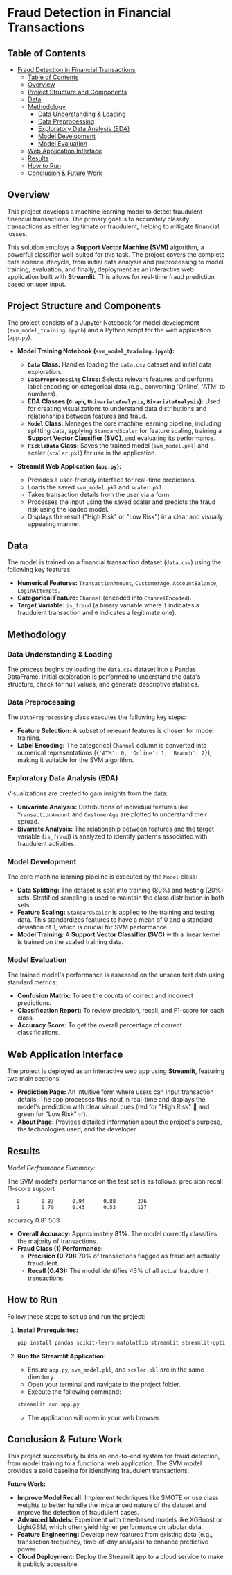 # Fraud Detection in Financial Transactions

## Table of Contents
- [Fraud Detection in Financial Transactions](#fraud-detection-in-financial-transactions)
  - [Table of Contents](#table-of-contents)
  - [Overview](#overview)
  - [Project Structure and Components](#project-structure-and-components)
  - [Data](#data)
  - [Methodology](#methodology)
    - [Data Understanding \& Loading](#data-understanding--loading)
    - [Data Preprocessing](#data-preprocessing)
    - [Exploratory Data Analysis (EDA)](#exploratory-data-analysis-eda)
    - [Model Development](#model-development)
    - [Model Evaluation](#model-evaluation)
  - [Web Application Interface](#web-application-interface)
  - [Results](#results)
  - [How to Run](#how-to-run)
  - [Conclusion \& Future Work](#conclusion--future-work)

## Overview

This project develops a machine learning model to detect fraudulent financial transactions. The primary goal is to accurately classify transactions as either legitimate or fraudulent, helping to mitigate financial losses.

This solution employs a **Support Vector Machine (SVM)** algorithm, a powerful classifier well-suited for this task. The project covers the complete data science lifecycle, from initial data analysis and preprocessing to model training, evaluation, and finally, deployment as an interactive web application built with **Streamlit**. This allows for real-time fraud prediction based on user input.

## Project Structure and Components

The project consists of a Jupyter Notebook for model development (`svm_model_training.ipynb`) and a Python script for the web application (`app.py`).

*   **Model Training Notebook (`svm_model_training.ipynb`):**
    *   **`Data` Class:** Handles loading the `data.csv` dataset and initial data exploration.
    *   **`DataPreprocessing` Class:** Selects relevant features and performs label encoding on categorical data (e.g., converting 'Online', 'ATM' to numbers).
    *   **EDA Classes (`Graph`, `UnivariateAnalysis`, `BivariateAnalysis`):** Used for creating visualizations to understand data distributions and relationships between features and fraud.
    *   **`Model` Class:** Manages the core machine learning pipeline, including splitting data, applying `StandardScaler` for feature scaling, training a **Support Vector Classifier (SVC)**, and evaluating its performance.
    *   **`PickleData` Class:** Saves the trained model (`svm_model.pkl`) and scaler (`scaler.pkl`) for use in the application.

*   **Streamlit Web Application (`app.py`):**
    *   Provides a user-friendly interface for real-time predictions.
    *   Loads the saved `svm_model.pkl` and `scaler.pkl`.
    *   Takes transaction details from the user via a form.
    *   Processes the input using the saved scaler and predicts the fraud risk using the loaded model.
    *   Displays the result ("High Risk" or "Low Risk") in a clear and visually appealing manner.

## Data

The model is trained on a financial transaction dataset (`data.csv`) using the following key features:

*   **Numerical Features:** `TransactionAmount`, `CustomerAge`, `AccountBalance`, `LoginAttempts`.
*   **Categorical Feature:** `Channel` (encoded into `ChannelEncoded`).
*   **Target Variable:** `is_fraud` (a binary variable where `1` indicates a fraudulent transaction and `0` indicates a legitimate one).

## Methodology

### Data Understanding & Loading

The process begins by loading the `data.csv` dataset into a Pandas DataFrame. Initial exploration is performed to understand the data's structure, check for null values, and generate descriptive statistics.

### Data Preprocessing

The `DataPreprocessing` class executes the following key steps:
*   **Feature Selection:** A subset of relevant features is chosen for model training.
*   **Label Encoding:** The categorical `Channel` column is converted into numerical representations (`{'ATM': 0, 'Online': 1, 'Branch': 2}`), making it suitable for the SVM algorithm.

### Exploratory Data Analysis (EDA)

Visualizations are created to gain insights from the data:
*   **Univariate Analysis:** Distributions of individual features like `TransactionAmount` and `CustomerAge` are plotted to understand their spread.
*   **Bivariate Analysis:** The relationship between features and the target variable (`is_fraud`) is analyzed to identify patterns associated with fraudulent activities.

### Model Development

The core machine learning pipeline is executed by the `Model` class:
*   **Data Splitting:** The dataset is split into training (80%) and testing (20%) sets. Stratified sampling is used to maintain the class distribution in both sets.
*   **Feature Scaling:** `StandardScaler` is applied to the training and testing data. This standardizes features to have a mean of 0 and a standard deviation of 1, which is crucial for SVM performance.
*   **Model Training:** A **Support Vector Classifier (SVC)** with a linear kernel is trained on the scaled training data.

### Model Evaluation

The trained model's performance is assessed on the unseen test data using standard metrics:
*   **Confusion Matrix:** To see the counts of correct and incorrect predictions.
*   **Classification Report:** To review precision, recall, and F1-score for each class.
*   **Accuracy Score:** To get the overall percentage of correct classifications.

## Web Application Interface

The project is deployed as an interactive web app using **Streamlit**, featuring two main sections:

*   **Prediction Page:** An intuitive form where users can input transaction details. The app processes this input in real-time and displays the model's prediction with clear visual cues (red for "High Risk" 🚨 and green for "Low Risk" ✅).
*   **About Page:** Provides detailed information about the project's purpose, the technologies used, and the developer.

## Results

*Model Performance Summary:*

The SVM model's performance on the test set is as follows:
          precision    recall  f1-score   support

       0       0.83      0.94      0.88       376
       1       0.70      0.43      0.53       127

accuracy                           0.81       503

*   **Overall Accuracy:** Approximately **81%**. The model correctly classifies the majority of transactions.
*   **Fraud Class (1) Performance:**
    *   **Precision (0.70):** 70% of transactions flagged as fraud are actually fraudulent.
    *   **Recall (0.43):** The model identifies 43% of all actual fraudulent transactions.

## How to Run

Follow these steps to set up and run the project:

1.  **Install Prerequisites:**
    ```bash
    pip install pandas scikit-learn matplotlib streamlit streamlit-option-menu
    ```

2.  **Run the Streamlit Application:**
    *   Ensure `app.py`, `svm_model.pkl`, and `scaler.pkl` are in the same directory.
    *   Open your terminal and navigate to the project folder.
    *   Execute the following command:
    ```bash
    streamlit run app.py
    ```
    *   The application will open in your web browser.

## Conclusion & Future Work

This project successfully builds an end-to-end system for fraud detection, from model training to a functional web application. The SVM model provides a solid baseline for identifying fraudulent transactions.

**Future Work:**
*   **Improve Model Recall:** Implement techniques like SMOTE or use class weights to better handle the imbalanced nature of the dataset and improve the detection of fraudulent cases.
*   **Advanced Models:** Experiment with tree-based models like XGBoost or LightGBM, which often yield higher performance on tabular data.
*   **Feature Engineering:** Develop new features from existing data (e.g., transaction frequency, time-of-day analysis) to enhance predictive power.
*   **Cloud Deployment:** Deploy the Streamlit app to a cloud service to make it publicly accessible.